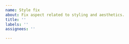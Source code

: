 ```yaml
---
name: Style fix
about: Fix aspect related to styling and aesthetics.
title: ''
labels: ''
assignees: ''

---
```



